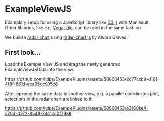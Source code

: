 # ExampleViewJS

Examplary setup for using a JavaScript library like [D3.js](https://github.com/d3/d3) with ManiVault. Other libraries, like e.g. [Vega-Lite](https://github.com/vega/vega-lite), can be used in the same fashion.

We build a [radar chart](https://en.wikipedia.org/wiki/Radar_chart) using [radar-chart.js](https://github.com/alangrafu/radar-chart-d3) by Alvaro Graves.

## First look...
Load the Example View JS and drag the newly generated ExampleViewJSData into the view:

https://github.com/hdps/ExamplePlugins/assets/58806453/2c77ccb8-d161-4f8f-861d-aea95dc905c6

After opening the same data in another view, e.g. a parallel coordinates plot, selections in the radar chart are linked to it:

https://github.com/hdps/ExamplePlugins/assets/58806453/a3160be4-a70d-4272-8548-2441cc0f7936

